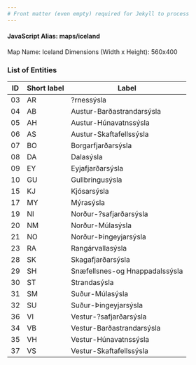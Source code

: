 ```yaml
---
# Front matter (even empty) required for Jekyll to process
---
```


#### JavaScript Alias: maps/iceland

Map Name: Iceland
Dimensions (Width x Height): 560x400





### List of Entities

ID | Short label | Label
---|---|---|
03|AR|?rnessýsla
04|AB|Austur-Barðastrandarsýsla
05|AH|Austur-Húnavatnssýsla
06|AS|Austur-Skaftafellssýsla
07|BO|Borgarfjarðarsýsla
08|DA|Dalasýsla
09|EY|Eyjafjarðarsýsla
10|GU|Gullbringusýsla
15|KJ|Kjósarsýsla
17|MY|Mýrasýsla
19|NI|Norður-?safjarðarsýsla
20|NM|Norður-Múlasýsla
21|NO|Norður-Þingeyjarsýsla
23|RA|Rangárvallasýsla
28|SK|Skagafjarðarsýsla
29|SH|Snæfellsnes-og Hnappadalssýsla
30|ST|Strandasýsla
31|SM|Suður-Múlasýsla
32|SU|Suður-Þingeyjarsýsla
36|VI|Vestur-?safjarðarsýsla
34|VB|Vestur-Barðastrandarsýsla
35|VH|Vestur-Húnavatnssýsla
37|VS|Vestur-Skaftafellssýsla


